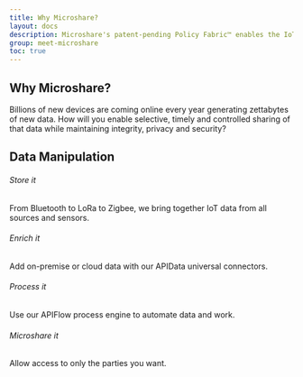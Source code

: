 ```yaml
---
title: Why Microshare?
layout: docs
description: Microshare's patent-pending Policy Fabric™ enables the IoT economy.
group: meet-microshare
toc: true
---
```


## Why Microshare?

Billions of new devices are coming online every year generating zettabytes of new data. How will you enable selective, timely and controlled sharing of that data while maintaining integrity, privacy and security?

## Data Manipulation

###### Store it
From Bluetooth to LoRa to Zigbee, we bring together IoT data from all sources and sensors.

###### Enrich it
Add on-premise or cloud data with our APIData universal connectors.

###### Process it
Use our APIFlow process engine to automate data and work.

###### Microshare it
Allow access to only the parties you want.
